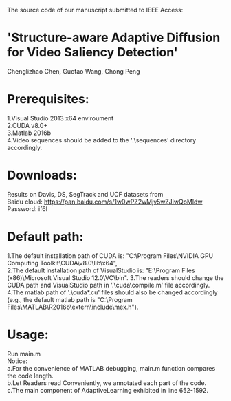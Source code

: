 The source code of our manuscript submitted to IEEE Access:   
# 'Structure-aware Adaptive Diffusion for Video Saliency Detection'  

Chenglizhao Chen, Guotao Wang, Chong Peng  

# Prerequisites: 
1.Visual Studio 2013 x64 enviroument  
2.CUDA v8.0+  
3.Matlab 2016b  
4.Video sequences should be added to the '.\sequences\' directory accordingly.  

# Downloads:  
Results on Davis, DS, SegTrack and UCF datasets from  
Baidu cloud: https://pan.baidu.com/s/1w0wPZ2wMjv5wZJiwQoMldw  
Password: if6l   

# Default path:   
1.The default installation path of CUDA is: "C:\Program Files\NVIDIA GPU Computing Toolkit\CUDA\v8.0\lib\x64\",  
2.The default installation path of VisualStudio is: "E:\Program Files (x86)\Microsoft Visual Studio 12.0\VC\bin". 
3.The readers should change the CUDA path and VisualStudio path in '.\cuda\compile.m' file accordingly.  
4.The matlab path of '.\cuda\*.cu' files should also be changed accordingly  
(e.g., the default matlab path is "C:\Program Files\MATLAB\R2016b\extern\include\mex.h").  

# Usage: 
Run main.m    
Notice:  
a.For the convenience of MATLAB debugging, main.m function compares the code length.  
b.Let Readers read Conveniently, we annotated each part of the code.
c.The main component of AdaptiveLearning exhibited in line 652-1592.


